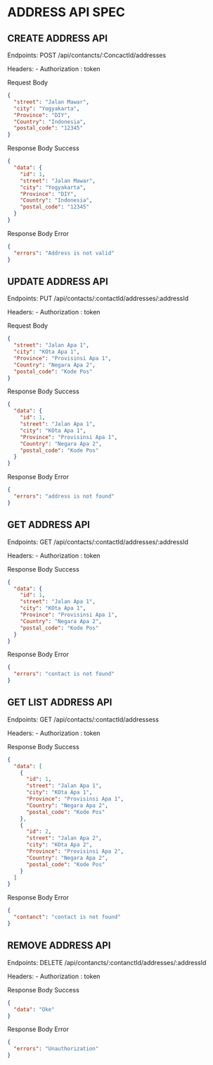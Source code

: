 # ADDRESS API SPEC

## CREATE ADDRESS API

Endpoints: POST /api/contancts/:ConcactId/addresses

Headers: - Authorization : token

Request Body

```json
{
  "street": "Jalan Mawar",
  "city": "Yogyakarta",
  "Province": "DIY",
  "Country": "Indonesia",
  "postal_code": "12345"
}
```

Response Body Success

```json
{
  "data": {
    "id": 1,
    "street": "Jalan Mawar",
    "city": "Yogyakarta",
    "Province": "DIY",
    "Country": "Indonesia",
    "postal_code": "12345"
  }
}
```

Response Body Error

```json
{
  "errors": "Address is not valid"
}
```

## UPDATE ADDRESS API

Endpoints: PUT /api/contacts/:contactId/addresses/:addressId

Headers: - Authorization : token

Request Body

```json
{
  "street": "Jalan Apa 1",
  "city": "KOta Apa 1",
  "Province": "Provisinsi Apa 1",
  "Country": "Negara Apa 2",
  "postal_code": "Kode Pos"
}
```

Response Body Success

```json
{
  "data": {
    "id": 1,
    "street": "Jalan Apa 1",
    "city": "KOta Apa 1",
    "Province": "Provisinsi Apa 1",
    "Country": "Negara Apa 2",
    "postal_code": "Kode Pos"
  }
}
```

Response Body Error

```json
{
  "errors": "address is not found"
}
```

## GET ADDRESS API

Endpoints: GET /api/contacts/:contactId/addresses/:addressId

Headers: - Authorization : token

Response Body Success

```json
{
  "data": {
    "id": 1,
    "street": "Jalan Apa 1",
    "city": "KOta Apa 1",
    "Province": "Provisinsi Apa 1",
    "Country": "Negara Apa 2",
    "postal_code": "Kode Pos"
  }
}
```

Response Body Error

```json
{
  "errors": "contact is not found"
}
```

## GET LIST ADDRESS API

Endpoints: GET /api/contacts/:contactId/addressess

Headers: - Authorization : token

Response Body Success

```json
{
  "data": [
    {
      "id": 1,
      "street": "Jalan Apa 1",
      "city": "KOta Apa 1",
      "Province": "Provisinsi Apa 1",
      "Country": "Negara Apa 2",
      "postal_code": "Kode Pos"
    },
    {
      "id": 2,
      "street": "Jalan Apa 2",
      "city": "KOta Apa 2",
      "Province": "Provisinsi Apa 2",
      "Country": "Negara Apa 2",
      "postal_code": "Kode Pos"
    }
  ]
}
```

Response Body Error

```json
{
  "contanct": "contact is not found"
}
```

## REMOVE ADDRESS API

Endpoints: DELETE /api/contancts/:contanctId/addresses/:addressId

Headers: - Authorization : token

Response Body Success

```json
{
  "data": "Oke"
}
```

Response Body Error

```json
{
  "errors": "Unauthorization"
}
```
